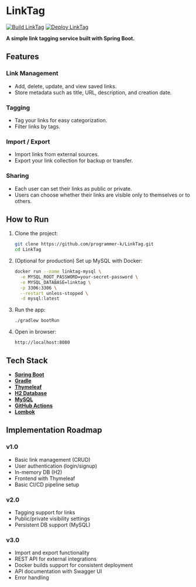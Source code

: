 # LinkTag

[![Build LinkTag](https://github.com/programmer-k/LinkTag/actions/workflows/build.yml/badge.svg)](https://github.com/programmer-k/LinkTag/actions/workflows/build.yml)
[![Deploy LinkTag](https://github.com/programmer-k/LinkTag/actions/workflows/deploy.yml/badge.svg)](https://github.com/programmer-k/LinkTag/actions/workflows/deploy.yml)

**A simple link tagging service built with Spring Boot.**

## Features

### Link Management
- Add, delete, update, and view saved links.
- Store metadata such as title, URL, description, and creation date.

### Tagging
- Tag your links for easy categorization.
- Filter links by tags.

### Import / Export
- Import links from external sources.
- Export your link collection for backup or transfer.

### Sharing
- Each user can set their links as public or private.
- Users can choose whether their links are visible only to themselves or to others.

## How to Run

1. Clone the project:
    ```bash
    git clone https://github.com/programmer-k/LinkTag.git
    cd LinkTag
    ```

2. (Optional for production) Set up MySQL with Docker:
   ```bash
   docker run --name linktag-mysql \
     -e MYSQL_ROOT_PASSWORD=your-secret-password \
     -e MYSQL_DATABASE=linktag \
     -p 3306:3306 \
     --restart unless-stopped \
     -d mysql:latest
   ```

3. Run the app:
    ```bash
    ./gradlew bootRun
    ```

4. Open in browser:
    ```
    http://localhost:8080
    ```

## Tech Stack

- **[Spring Boot](https://spring.io/projects/spring-boot)**
- **[Gradle](https://gradle.org/)**
- **[Thymeleaf](https://www.thymeleaf.org/)**
- **[H2 Database](https://www.h2database.com/)**
- **[MySQL](https://www.mysql.com/)**
- **[GitHub Actions](https://github.com/features/actions)**
- **[Lombok](https://projectlombok.org/)**

## Implementation Roadmap

### v1.0
- Basic link management (CRUD)
- User authentication (login/signup)
- In-memory DB (H2)
- Frontend with Thymeleaf
- Basic CI/CD pipeline setup

### v2.0
- Tagging support for links
- Public/private visibility settings
- Persistent DB support (MySQL)

### v3.0
- Import and export functionality
- REST API for external integrations
- Docker builds support for consistent deployment
- API documentation with Swagger UI
- Error handling
